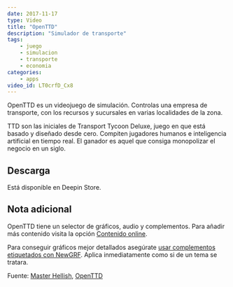```yaml
---
date: 2017-11-17
type: Video
title: "OpenTTD"
description: "Simulador de transporte"
tags:
    - juego
    - simulacion
    - transporte
    - economia
categories:
    - apps
video_id: LT0crfD_Cx8
---
```


OpenTTD es un videojuego de simulación. Controlas una empresa de transporte, con los recursos y sucursales en varias localidades de la zona.

TTD son las iniciales de Transport Tycoon Deluxe, juego en que está basado y diseñado desde cero. Compiten jugadores humanos e inteligencia artificial en tiempo real. El ganador es aquel que consiga monopolizar el negocio en un siglo.

## Descarga

Está disponible en Deepin Store.

## Nota adicional

OpenTTD tiene un selector de gráficos, audio y complementos. Para añadir más contenido visita la opción [Contenido online](https://wiki.openttd.org/Contenido_online/Es).

Para conseguir gráficos mejor detallados asegúrate [usar complementos etiquetados con NewGRF](https://wiki.openttd.org/NewGRF/Es). Aplica inmediatamente como si de un tema se tratara.

Fuente: [Master Hellish](https://www.youtube.com/channel/UClojcaJLl9JaJG2fatG0naw), [OpenTTD](https://www.openttd.org/en/)
